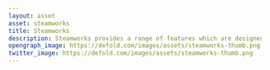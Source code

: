```yaml
---
layout: asset
asset: steamworks
title: Steamworks
description: Steamworks provides a range of features which are designed to help ship your application or game on Steam in an efficient manner.
opengraph_image: https://defold.com/images/assets/steamworks-thumb.png
twitter_image: https://defold.com/images/assets/steamworks-thumb.png
---
```

